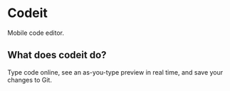 # Codeit

Mobile code editor.

## What does codeit do?
Type code online, see an as-you-type preview in real time, and save your changes to Git.
